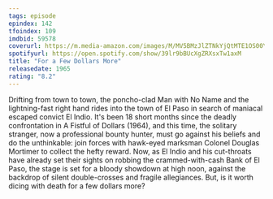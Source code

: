 ```yaml
---
tags: episode
epindex: 142
tfoindex: 109
imdbid: 59578
coverurl: https://m.media-amazon.com/images/M/MV5BMzJlZTNkYjQtMTE1OS00YTJlLTgxNjItYzg4NTllODdkMzBiXkEyXkFqcGdeQXVyMjUzOTY1NTc@._V1_SX202_CR0,0,202,300_.jpg
spotifyurl: https://open.spotify.com/show/39lr9bBUcXgZRXsxTw1axM
title: "For a Few Dollars More"
releasedate: 1965
rating: "8.2"
---
```


Drifting from town to town, the poncho-clad Man with No Name and the lightning-fast right hand rides into the town of El Paso in search of maniacal escaped convict El Indio. It's been 18 short months since the deadly confrontation in A Fistful of Dollars (1964), and this time, the solitary stranger, now a professional bounty hunter, must go against his beliefs and do the unthinkable: join forces with hawk-eyed marksman Colonel Douglas Mortimer to collect the hefty reward. Now, as El Indio and his cut-throats have already set their sights on robbing the crammed-with-cash Bank of El Paso, the stage is set for a bloody showdown at high noon, against the backdrop of silent double-crosses and fragile allegiances. But, is it worth dicing with death for a few dollars more?
